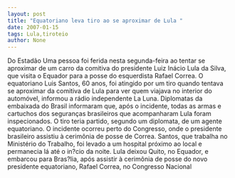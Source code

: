 ```yaml
---
layout: post
title: "Equatoriano leva tiro ao se aproximar de Lula "
date: 2007-01-15
tags: Lula,tiroteio
author: None
---
```

Do Estadão 
Uma pessoa foi ferida nesta segunda-feira ao tentar se aproximar de um carro da comitiva do presidente Luiz Inácio Lula da Silva, que visita o Equador para a posse do esquerdista Rafael Correa.
O equatoriano Luis Santos, 60 anos, foi atingido por um tiro quando tentava se aproximar da comitiva de Lula para ver quem viajava no interior do automóvel, informou a rádio independente La Luna. 
Diplomatas da embaixada do Brasil informaram que, após o incidente, todas as armas e cartuchos dos seguranças brasileiros que acompanharam Lula foram inspecionados. O tiro teria partido, segundo um diplomata, de um agente equatoriano.
O incidente ocorreu perto do Congresso, onde o presidente brasileiro assistiu à cerimônia de posse de Correa. Santos, que trabalha no Ministério do Trabalho, foi levado a um hospital próximo ao local e permanecia lá até o in?cio da noite.
Lula deixou Quito, no Equador, e embarcou para Bras?lia, após assistir à cerimônia de posse do novo presidente equatoriano, Rafael Correa, no Congresso Nacional 